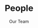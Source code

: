 ---
title: People
subtitle: Our Team
layout: layouts/people_list.liquid
excerpt: We have a very dynamic team structure. Depending on the requirements of the project, we invite a very diverse range of specialists to participate in our work. Furthermore, we usually include a number of students from the Interface Design programme in our projects.
---